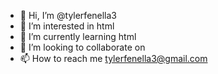 - 👋 Hi, I’m @tylerfenella3
- 👀 I’m interested in html
- 🌱 I’m currently learning html
- 💞️ I’m looking to collaborate on
- 📫 How to reach me tylerfenella3@gmail.com

<!---
tylerfenella3/tylerfenella3 is a ✨ special ✨ repository because its `README.md` (this file) appears on your GitHub profile.
You can click the Preview link to take a look at your changes.
--->
